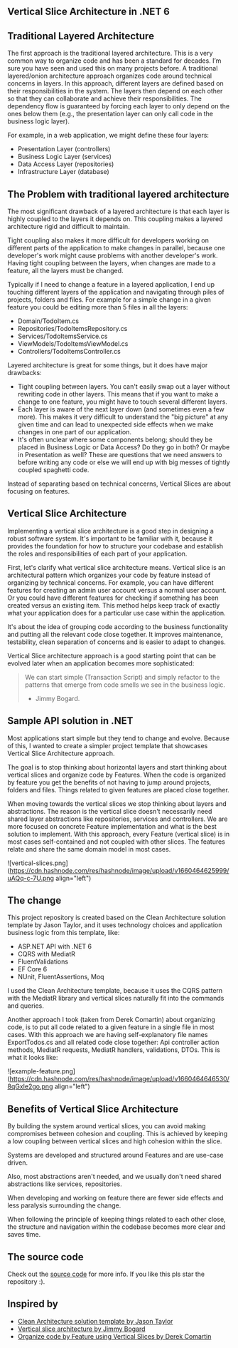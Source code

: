 ## Vertical Slice Architecture in .NET 6

## Traditional Layered Architecture

The first approach is the traditional layered architecture. This is a very common way to organize code and has been a standard for decades. I’m sure you have seen and used this on many projects before. A traditional layered/onion architecture approach organizes code around technical concerns in layers. In this approach, different layers are defined based on their responsibilities in the system. The layers then depend on each other so that they can collaborate and achieve their responsibilities. The dependency flow is guaranteed by forcing each layer to only depend on the ones below them (e.g., the presentation layer can only call code in the business logic layer).

For example, in a web application, we might define these four layers:

- Presentation Layer (controllers)
- Business Logic Layer (services)
- Data Access Layer (repositories)
- Infrastructure Layer (database)

## The Problem with traditional layered architecture

The most significant drawback of a layered architecture is that each layer is highly coupled to the layers it depends on. This coupling makes a layered architecture rigid and difficult to maintain.

Tight coupling also makes it more difficult for developers working on different parts of the application to make changes in parallel, because one developer's work might cause problems with another developer's work. Having tight coupling between the layers, when changes are made to a feature, all the layers must be changed.

Typically if I need to change a feature in a layered application, I end up touching different layers of the application and navigating through piles of projects, folders and files. For example for a simple change in a given feature you could be editing more than 5 files in all the layers:

- Domain/TodoItem.cs
- Repositories/TodoItemsRepository.cs
- Services/TodoItemsService.cs
- ViewModels/TodoItemsViewModel.cs
- Controllers/TodoItemsController.cs

Layered architecture is great for some things, but it does have major drawbacks:

- Tight coupling between layers. You can't easily swap out a layer without rewriting code in other layers. This means that if you want to make a change to one feature, you might have to touch several different layers.
- Each layer is aware of the next layer down (and sometimes even a few more). This makes it very difficult to understand the "big picture" at any given time and can lead to unexpected side effects when we make changes in one part of our application.
- It's often unclear where some components belong; should they be placed in Business Logic or Data Access? Do they go in both? Or maybe in Presentation as well? These are questions that we need answers to before writing any code or else we will end up with big messes of tightly coupled spaghetti code.

Instead of separating based on technical concerns, Vertical Slices are about focusing on features.

## Vertical Slice Architecture

Implementing a vertical slice architecture is a good step in designing a robust software system. It's important to be familiar with it, because it provides the foundation for how to structure your codebase and establish the roles and responsibilities of each part of your application.

First, let's clarify what vertical slice architecture means. Vertical slice is an architectural pattern which organizes your code by feature instead of organizing by technical concerns. For example, you can have different features for creating an admin user account versus a normal user account. Or you could have different features for checking if something has been created versus an existing item. This method helps keep track of exactly what your application does for a particular use case within the application.

It's about the idea of grouping code according to the business functionality and putting all the relevant code close together. It improves maintenance, testability, clean separation of concerns and is easier to adapt to changes.

Vertical Slice architecture approach is a good starting point that can be evolved later when an application becomes more sophisticated:
> We can start simple (Transaction Script) and simply refactor to the patterns that emerge from code smells we see in the business logic.
>
> - Jimmy Bogard.

## Sample API solution in .NET

Most applications start simple but they tend to change and evolve. Because of this, I wanted to create a simpler project template that showcases Vertical Slice Architecture approach.

The goal is to stop thinking about horizontal layers and start thinking about vertical slices and organize code by Features. When the code is organized by feature you get the benefits of not having to jump around projects, folders and files. Things related to given features are placed close together.

When moving towards the vertical slices we stop thinking about layers and abstractions. The reason is the vertical slice doesn't necessarily need shared layer abstractions like repositories, services and controllers. We are more focused on concrete Feature implementation and what is the best solution to implement. With this approach, every Feature (vertical slice) is in most cases self-contained and not coupled with other slices. The features relate and share the same domain model in most cases.

![vertical-slices.png](https://cdn.hashnode.com/res/hashnode/image/upload/v1660464625999/uAQq-c-7U.png align="left")

## The change

This project repository is created based on the Clean Architecture solution template by Jason Taylor, and it uses technology choices and application business logic from this template, like:

- ASP.NET API with .NET 6
- CQRS with MediatR
- FluentValidations
- EF Core 6
- NUnit, FluentAssertions, Moq

I used the Clean Architecture template, because it uses the CQRS pattern with the MediatR library and vertical slices naturally fit into the commands and queries.

Another approach I took (taken from Derek Comartin) about organizing code, is to put all code related to a given feature in a single file in most cases. With this approach we are having self-explanatory file names ExportTodos.cs and all related code close together: Api controller action methods, MediatR requests, MediatR handlers, validations, DTOs. This is what it looks like:

![example-feature.png](https://cdn.hashnode.com/res/hashnode/image/upload/v1660464646530/8qGxIe2go.png align="left")

## Benefits of Vertical Slice Architecture

By building the system around vertical slices, you can avoid making compromises between cohesion and coupling. This is achieved by keeping a low coupling between vertical slices and high cohesion within the slice.

Systems are developed and structured around Features and are use-case driven.

Also, most abstractions aren't needed, and we usually don't need shared abstractions like services, repositories.

When developing and working on feature there are fewer side effects and less paralysis surrounding the change.

When following the principle of keeping things related to each other close, the structure and navigation within the codebase becomes more clear and saves time.

## The source code

Check out the [source code](https://github.com/nadirbad/VerticalSliceArchitecture) for more info. If you like this pls star the repository :).

## Inspired by

- [Clean Architecture solution template by Jason Taylor](https://github.com/jasontaylordev/CleanArchitecture)
- [Vertical slice architecture by Jimmy Bogard](https://jimmybogard.com/vertical-slice-architecture/)
- [Organize code by Feature using Vertical Slices by Derek Comartin](https://codeopinion.com/organizing-code-by-feature-using-vertical-slices/)

